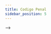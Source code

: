 ```yaml
---
title: Codigo Penal
sidebar_position: 5
---
```

<!--
# Código Penal Federal Del Estado De San Andreas
## Titulo Preliminar
### CAPÍTULO I - DE LAS GARANTÍAS PENALES Y DE LA APLICACIÓN DE LA LEY PENAL

El Código Penal define los delitos y faltas que constituyen los presupuestos de la aplicación de la forma suprema que
puede revestir el poder coactivo del Estado: la pena criminal. El Código Penal ha de tutelar los valores y principios básicos de convivencia social. Cuando esos valores y principios cambian, debe también cambiar.

#### Artículo 1

Son delitos las acciones y omisiones dolosas o imprudentes penadas por la ley.

#### Artículo 2

Las penas que pueden imponerse con arreglo a este Código, bien con carácter principal o accesorias, son privativas de libertad, de muerte, de otros derechos y multa.

#### Artículo 3

La cadena perpetua o pena de muerte es considerada la máxima pena capital y será aplicada como última instancia cuando todas las anteriores no hayan dado resultado positivo para la reinserción y/o reintegración del reo.

### CAPÍTULO II – DE LAS CAUSAS QUE EXIMEN DE LA RESPONSABILIDAD CRIMINAL

#### Artículo 4

Los menores de dieciocho años no serán responsables criminalmente con arreglo a este Código.

#### Artículo 5

Están exentos de responsabilidad criminal:

- **Artículo 5.1.** El que, al tiempo de cometer la infracción penal, a causa de cualquier anomalía o alteración
psíquica, no pueda comprender la ilicitud del hecho o actuar conforme a esa comprensión. El trastorno mental
transitorio no eximirá de pena cuando hubiese sido provocado por el sujeto con el propósito de cometer el delito o hubiera previsto o debido prever su comisión.

- **Artículo 5.2.** El que al tiempo de cometer la infracción penal se halle en estado de intoxicación plena por el
consumo de bebidas alcohólicas, drogas tóxicas, estupefacientes, sustancias psicotrópicas u otras que
produzcan efectos análogos, siempre que no haya sido buscado con el propósito de cometerla o no se hubiese
previsto o debido prever su comisión, o se halle bajo la influencia de un síndrome de abstinencia, a causa de
su dependencia de tales sustancias, que le impida comprender la ilicitud del hecho o actuar conforme a esa
comprensión.
- **Artículo 5.3.** El que obre en defensa de la persona o derechos propios o ajenos, siempre que sea una agresión ilegítima, haya una necesidad racional del medio empleado para impedirla o repelerla y falta de provocación suficiente por parte del defensor.
- **Artículo 5.4.** El que, en estado de necesidad, para evitar un mal propio o ajeno lesione un bien jurídico de otra persona o infrinja un deber, siempre que el mal causado no sea mayor que el que se trate de evitar, que la situación no haya sido provocada intencionadamente por el sujeto o que el necesitado no tenga, por su oficio o cargo, obligación de sacrificarse.
- **Artículo 5.5.** El que obre impulsado por miedo insuperable o en cumplimiento de un deber o en el ejercicio legítimo de un derecho, oficio o cargo.

### CAPÍTULO III – DE LAS CIRCUNSTANCIAS QUE ATENÚAN LA RESPONSABILIDAD CRIMINAL

#### Artículo 6

Son circunstancias atenuantes:

- **Artículo 6.1.** Las causas expresadas en el capítulo anterior, cuando no concurrieren todos los requisitos necesarios para eximir de responsabilidad en sus respectivos casos.
- **Artículo 6.2.** La de actuar el culpable a causa de su grave adicción a las sustancias mencionadas en el artículo 5.2.
- **Artículo 6.3.** La de obrar por causas o estímulos tan poderosos que hayan producido arrebato, obcecación u otro estado pasional de entidad semejante.
- **Artículo 6.4.** La de haber procedido el culpable, antes de conocer que el procedimiento judicial se dirige contra él, a confesar la infracción a las autoridades.
- **Artículo 6.5.** La de reparar, de forma eficaz, el daño causado a la víctima antes del juicio.
- **Artículo 6.6.** La de poner en conocimiento propio o ajeno, antes de conocer que el procedimiento judicial se dirige contra él, la perpetración de un delito o falta a fin de evitar su ulterior desarrollo.

### CAPÍTULO IV – DE LAS CIRCUNSTANCIAS AGRAVANTES

#### Artículo 7

Son circunstancias agravantes:

- **Artículo 7.1.** La de obrar con alevosía.
- **Artículo 7.2.** La de abusar de superioridad.
- **Artículo 7.3.** La de obrar mediante precio, recompensa o promesa.
- **Artículo 7.4.** La de premeditación.
- **Artículo 7.5.** La de reincidencia.
- **Artículo 7.6.** La de actuar por motivos racistas, xenófobos, discriminatorios, de odio, religiosos, políticos o de otra índole que vulneren los derechos fundamentales y las libertades públicas reconocidas en la Constitución y en los tratados internacionales ratificados.
- **Artículo 7.7.** La de cometer el delito para asegurar los resultados de otros delitos.
- **Artículo 7.8.** La de actuar con abuso de confianza.
- **Artículo 7.9.** La de actuar en grupo.

### CAPÍTULO V – DE LA PENA

#### Artículo 8

La pena es la privación o restricción de bienes jurídicos que puede imponerse por la comisión de un delito o falta. La pena tiene como finalidad la prevención, la retribución, la reinserción y la reeducación del reo.

#### Artículo 9

Las penas privativas de libertad se clasifican en leves, menos graves, graves y muy graves.

#### Artículo 10

Las penas privativas de libertad leves y menos graves se cumplirán en establecimientos abiertos, semiabiertos o en régimen de libertad vigilada, en la medida de lo posible.

#### Artículo 11

Las penas privativas de libertad graves se cumplirán en establecimientos cerrados y de máxima seguridad.

#### Artículo 12

Las penas privativas de libertad muy graves se cumplirán en establecimientos de máxima seguridad.

#### Artículo 13

Las penas de muerte se cumplirán mediante la administración de inyección letal.

#### Artículo 14

La pena de cadena perpetua se cumplirá en establecimientos de máxima seguridad con la posibilidad de revisión de condena cada 25 años.

#### Artículo 15

Las penas de privación de otros derechos se cumplirán de acuerdo con la naturaleza de los mismos y las circunstancias del reo.

#### Artículo 16

Las multas se impondrán en cuantía proporcional a la gravedad del hecho punible, atendiendo a las circunstancias personales y económicas del reo.

### CAPÍTULO VI – DE LAS MEDIDAS DE SEGURIDAD

#### Artículo 17

Las medidas de seguridad se aplicarán a aquellos inimputables o semiimputables que hayan cometido hechos que, de serlo, serían considerados delitos o faltas.

#### Artículo 18

Las medidas de seguridad pueden ser de internamiento, de libertad vigilada, de tratamiento ambulatorio, de hospitalización o de otras índoles que la autoridad estime pertinentes.

#### Artículo 19

La aplicación de medidas de seguridad se realizará a través de los medios y establecimientos apropiados para procurar la rehabilitación y reinserción social del sujeto.

## TÍTULO I – DE LOS DELITOS

### CAPÍTULO I – DE LOS DELITOS CONTRA LA VIDA

#### Artículo 20

El que matare a otro será castigado con pena de muerte o cadena perpetua, según la gravedad del caso.

#### Artículo 21

El que causare lesiones graves a otro será castigado con pena privativa de libertad grave.

#### Artículo 22

El que causare lesiones leves a otro será castigado con pena privativa de libertad leve.

### CAPÍTULO II – DE LOS DELITOS CONTRA LA LIBERTAD

#### Artículo 23

El que privare de libertad a otro será castigado con pena privativa de libertad grave.

#### Artículo 24

El que amenazare o coaccionare a otro para que haga, deje de hacer o tolere algo, será castigado con pena privativa de libertad grave.

#### Artículo 25

El que, sin estar autorizado, penetrare o permaneciere en el domicilio de otro, será castigado con pena privativa de libertad leve.

#### Artículo 26

El que traficare con personas, sometiéndolas a esclavitud o a prácticas análogas, será castigado con pena privativa de libertad muy grave.

### CAPÍTULO III – DE LOS DELITOS CONTRA LA INTEGRIDAD FÍSICA Y MORAL

#### Artículo 27

El que infligiere a otro tratos inhumanos, degradantes o vejatorios será castigado con pena privativa de libertad grave.

#### Artículo 28

El que causare daños materiales a otro será castigado con pena privativa de libertad leve o multa, según la gravedad del caso.

#### Artículo 29

El que difamare o calumniare a otro será castigado con pena privativa de libertad leve o multa, según la gravedad del caso.

### CAPÍTULO IV – DE LOS DELITOS CONTRA LA LIBERTAD SEXUAL

#### Artículo 30

El que atentare contra la libertad sexual de otro, será castigado con pena privativa de libertad grave.

#### Artículo 31

El que realizare actos de exhibicionismo obsceno en lugares públicos, será castigado con pena privativa de libertad leve o multa, según la gravedad del caso.

#### Artículo 32

El que indujere, promoviere, favoreciere o facilitare la prostitución de otra persona, será castigado con pena privativa de libertad grave.

### CAPÍTULO V – DE LOS DELITOS CONTRA LA INTEGRIDAD Y EL DESARROLLO DE LA PERSONALIDAD

#### Artículo 33

El que indujere a otro al consumo de drogas tóxicas, estupefacientes o sustancias psicotrópicas, será castigado con pena privativa de libertad grave.

#### Artículo 34


<!-- ## TÍTULO II – DISPOSICIONES FINALES -->
<!-- ### Disposición adicional primera. Impago de multas.
Se establece la cantidad de 120.000 $ como límite acumulativo en multas. En caso de alcanzar esa cifra, el reo tendrá
48 h. para proceder al pago total de dicha cantidad, de lo contrario será penado con cadena perpetua revisable. -->
<!-- ### Disposición adicional segunda. Cumplimiento de condenas.
Se establece la cantidad de 1 a 29 meses para el cumplimiento de condenas en los calabozos de Comisaría y de 30
meses en adelante en la Prisión Federal. -->
<!-- ### Disposición adicional tercera. Motivos atenuantes y agravantes.
Queda a criterio del mando en servicio el tiempo de reducción o ampliación de condenas en base a los motivos
expuestos en los artículos reflejados en los Capítulos II, III y IV. -->
<!-- ### Disposición adicional cuarta. Delitos de atracos a establecimientos y redadas a puntos de droga.
Como aclaración, se expone que los delitos tipificados de los artículos 49, 50, 51, 52 y 68 irán en conjunto por lo que no
se le podrá añadir a la condena ninguno de los motivos expuestos en los artículos reflejados en el Capítulo II. -->
<!-- ### Disposición final primera. Entrada en vigor.
El presente Código entrará en vigor desde su completa publicación en el «Boletín Oficial del Estado» y se aplicará a
todos los hechos punibles que se cometan a partir de su vigencia. -->
<!-- ### Disposición final segunda. Reformas.
El presente Código podrá ser reformado en cualquier momento y cualquier modificación será anunciada en el «Boletín
Oficial del Estado» y se aplicará a todos los hechos punibles que se cometan a partir de su vigencia. --> -->